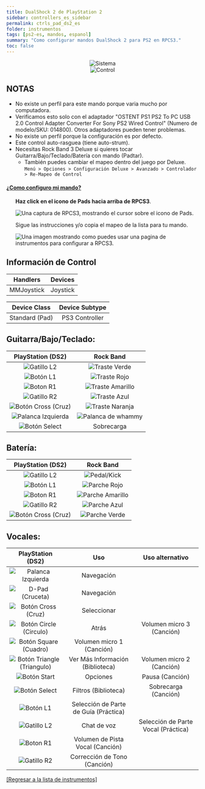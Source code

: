 ```yaml
---
title: DualShock 2 de PlayStation 2
sidebar: controllers_es_sidebar
permalink: ctrls_pad_ds2_es
folder: instrumentos
tags: [ps2-es, mandos, espanol]
summary: "Como configurar mandos DualShock 2 para PS2 en RPCS3."
toc: false
---
```


<div align="center"> <img src="https://rb3pc.milohax.org/images/instruments/plat/ps2.png" alt="Sistema" title="Sistema"></div>

<div align="center"> <img src="https://rb3pc.milohax.org/images/instruments/cont/ps2ds2controller.png" alt="Control" title="Control"></div>

## NOTAS

* No existe un perfil para este mando porque varia mucho por computadora.
* Verificamos esto solo con el adaptador "OSTENT PS1 PS2 To PC USB 2.0 Control Adapter Converter For Sony PS2 Wired Control" (Numero de modelo/SKU: 014800). Otros adaptadores pueden tener problemas.
* No existe un perfil porque la configuración es por defecto.
* Este control auto-rasguea (tiene auto-strum).
* Necesitas Rock Band 3 Deluxe si quieres tocar Guitarra/Bajo/Teclado/Batería con mando (Padtar).
	- También puedes cambiar el mapeo dentro del juego por Deluxe.  
	`Menú > Opciones > Configuración Deluxe > Avanzado > Controlador > Re-Mapeo de Control`

<!-- Map Start -->
<div class="panel-group" id="accordion">
                    <div class="panel panel-default">
                        <div class="panel-heading">
                            <h4 class="panel-title">
                                <a class="noCrossRef accordion-toggle" data-toggle="collapse" data-parent="#accordion" href="#como-mapear-pads">¿Como configuro mi mando?</a>
                            </h4>
                        </div>
                        <div id="como-mapear-pads" class="panel-collapse collapse noCrossRef">
                            <div class="panel-body">
<ul>
<p><strong>Haz click en el icono de Pads hacia arriba de RPCS3</strong>.</p>
<p><img src="https://rb3pc.milohax.org/images/instruments/rpcs3pad.png" alt="Una captura de RPCS3, mostrando el cursor sobre el icono de Pads." title="Pads"></p>
<p>Sigue las instrucciones y/o copia el mapeo de la lista para tu mando.</p>
<p><img src="https://rb3pc.milohax.org/images/instruments/gamepadlegend.png" alt="Una imagen mostrando como puedes usar una pagina de instrumentos para configurar a RPCS3." title="Mapeando un mando"></p>
</ul>
                            </div>
                        </div>
                    </div>
</div>
<!-- Map End -->

## Información de Control

| Handlers | Devices |
|:--------:|:-------:|
| MMJoystick | Joystick |

| Device Class | Device Subtype |
|:------------:|:--------------:|
| Standard (Pad) | PS3 Controller |

## Guitarra/Bajo/Teclado:

| **PlayStation (DS2)** | **Rock Band** |
|:------------------:|:---------------------:|
| ![Gatillo L2](https://rb3pc.milohax.org/images/btns/ctrls/ps3/l2.png "Gatillo L2") | ![Traste Verde](https://rb3pc.milohax.org/images/btns/gtrs/gf.png "Traste Verde") |
| ![Botón L1](https://rb3pc.milohax.org/images/btns/ctrls/ps3/l1.png "Botón L1") | ![Traste Rojo](https://rb3pc.milohax.org/images/btns/gtrs/rf.png "Traste Rojo") |
| ![Boton R1](https://rb3pc.milohax.org/images/btns/ctrls/ps3/r1.png "Boton R1") | ![Traste Amarillo](https://rb3pc.milohax.org/images/btns/gtrs/yf.png "Traste Amarillo") |
| ![Gatillo R2](https://rb3pc.milohax.org/images/btns/ctrls/ps3/r2.png "Gatillo R2") | ![Traste Azul](https://rb3pc.milohax.org/images/btns/gtrs/bf.png "Traste Azul") |
| ![Botón Cross (Cruz)](https://rb3pc.milohax.org/images/btns/ctrls/ps3/x.png "Botón Cross (Cruz)") | ![Traste Naranja](https://rb3pc.milohax.org/images/btns/gtrs/of.png "Traste Naranja") |
| ![Palanca Izquierda](https://rb3pc.milohax.org/images/btns/ctrls/ps3/ls.png "Palanca Izquierda") | ![Palanca de whammy](https://rb3pc.milohax.org/images/btns/gtrs/wb.png "Palanca de whammy") |
| ![Botón Select](https://rb3pc.milohax.org/images/btns/ctrls/ps3/sel.png "Botón Select") | Sobrecarga |

## Batería:

| **PlayStation (DS2)** | **Rock Band** |
|:------------------:|:---------------------:|
| ![Gatillo L2](https://rb3pc.milohax.org/images/btns/ctrls/ps3/l2.png "Gatillo L2") | ![Pedal/Kick](https://rb3pc.milohax.org/images/btns/drms/rb/kp.png "Pedal/Kick") |
| ![Botón L1](https://rb3pc.milohax.org/images/btns/ctrls/ps3/l1.png "Botón L1") | ![Parche Rojo](https://rb3pc.milohax.org/images/btns/drms/rb/rp.png "Parche Rojo") |
| ![Boton R1](https://rb3pc.milohax.org/images/btns/ctrls/ps3/r1.png "Boton R1") | ![Parche Amarillo](https://rb3pc.milohax.org/images/btns/drms/rb/yp.png "Parche Amarillo") |
| ![Gatillo R2](https://rb3pc.milohax.org/images/btns/ctrls/ps3/r2.png "Gatillo R2") | ![Parche Azul](https://rb3pc.milohax.org/images/btns/drms/rb/bp.png "Parche Azul") |
| ![Botón Cross (Cruz)](https://rb3pc.milohax.org/images/btns/ctrls/ps3/x.png "Botón Cross (Cruz)") | ![Parche Verde](https://rb3pc.milohax.org/images/btns/drms/rb/gp.png "Parche Verde") |


## Vocales:

| **PlayStation (DS2)** | **Uso**                         | **Uso alternativo**         |
|:---------------------:|:-------------------------------:|:-------------------:|
| ![Palanca Izquierda](https://rb3pc.milohax.org/images/btns/ctrls/ps3/ls.png "Palanca Izquierda") | Navegación | |
| ![D-Pad (Cruceta)](https://rb3pc.milohax.org/images/btns/ctrls/ps3/dp.png "D-Pad (Cruceta)") | Navegación | |
| ![Botón Cross (Cruz)](https://rb3pc.milohax.org/images/btns/ctrls/ps3/x.png "Botón Cross (Cruz)") | Seleccionar | |
| ![Botón Circle (Circulo)](https://rb3pc.milohax.org/images/btns/ctrls/ps3/o.png "Botón Circle (Circulo)") | Atrás | Volumen micro 3 (Canción) |
| ![Botón Square (Cuadro)](https://rb3pc.milohax.org/images/btns/ctrls/ps3/s.png "Botón Square (Cuadro)") | Volumen micro 1 (Canción) | |
| ![Botón Triangle (Triangulo)](https://rb3pc.milohax.org/images/btns/ctrls/ps3/t.png "Botón Triangle (Triangulo)") | Ver Más Información (Biblioteca) | Volumen micro 2 (Canción) |
| ![Botón Start](https://rb3pc.milohax.org/images/btns/ctrls/ps3/sta.png "Botón Start") | Opciones | Pausa (Canción) |
| ![Botón Select](https://rb3pc.milohax.org/images/btns/ctrls/ps3/sel.png "Botón Select") | Filtros (Biblioteca) | Sobrecarga (Canción) |
| ![Botón L1](https://rb3pc.milohax.org/images/btns/ctrls/ps3/l1.png "Botón L1") | Selección de Parte de Guía (Práctica) | |
| ![Gatillo L2](https://rb3pc.milohax.org/images/btns/ctrls/ps3/l2.png "Gatillo L2") | Chat de voz | Selección de Parte Vocal (Práctica) |
| ![Boton R1](https://rb3pc.milohax.org/images/btns/ctrls/ps3/r1.png "Boton R1") | Volumen de Pista Vocal (Canción) | |
| ![Gatillo R2](https://rb3pc.milohax.org/images/btns/ctrls/ps3/r2.png "Gatillo R2") | Corrección de Tono (Canción) | |

[[Regresar a la lista de instrumentos]](https://rb3pc.milohax.org/ctrls_es#lista-de-instrumentos)